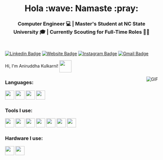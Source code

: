 <h1 align="center">Hola :wave: Namaste :pray:</h1>
<h3 align="center">Computer Engineer 💻 | Master's Student at NC State University 🎓 | Currently Scouting for Full-Time Roles 👨‍💻</h3>
<br>

[![Linkedin Badge](https://img.shields.io/badge/LinkedIn-0077B5?style=for-the-badge&logo=linkedin&logoColor=white&link=https://www.linkedin.com/in/aniruddha-kulkarni1911/)](https://www.linkedin.com/in/aniruddha-kulkarni1911/)
[![Website Badge](https://img.shields.io/badge/GitHub-100000?style=for-the-badge&logo=github&logoColor=white&link=https://akulka404.github.io/portfolio2/)]([https://github.com/akulka404/](https://akulka404.github.io/portfolio2/))
[![Instagram Badge](https://img.shields.io/badge/Instagram-E4405F?style=for-the-badge&logo=instagram&logoColor=white&link=https://www.instagram.com/battcheeks/)](https://www.instagram.com/battcheeks/)
[![Gmail Badge](https://img.shields.io/badge/Gmail-D14836?style=for-the-badge&logo=gmail&logoColor=white&logoColor=white&link=mailto:aniruddha.k1911@gmail.com)](mailto:aniruddha.k1911@gmail.com)
<br>



Hi, I'm Aniruddha Kulkarni! <img align="center" src="https://66.media.tumblr.com/9e3cc0dc120a12857d45c1c805c3d125/tumblr_mfbfb2tnCO1rfjowdo1_500.gif" width="40"> 



<img align="right" alt="GIF" src="https://thumbs.gfycat.com/AlarmedRepentantFlee-small.gif" />


<!--:boom: **About me:** :boom:


- :bomb: Junior Software Engineer at [Trident Labs!](https://github.com/trident-labs-auv)
- :guardsman: Backend Developer at [CSI VIT Pune!](https://github.com/csi-vitpune)
- :speech_balloon: Let's have a chat: :crystal_ball:[LinkedIn](https://www.linkedin.com/in/aniruddha-kulkarni1911/) :clubs:[Instagram](https://www.instagram.com/battcheeks/) :gem:[Mail](mailto:aniruddha.k1911@gmail.com)
- :crown:Check out :information_desk_person:[Cryptogen!](https://pypi.org/project/cryptogen/) My OpenSource Python library based on reversible data hiding algorithms.
- ✨ I'm involved in projects based on Computer Vision and Image Processing!
-  🔭 **I’m currently working on**
![](https://img.shields.io/badge/Python-Full--Stack-brightgreen)  ![](https://img.shields.io/badge/Web%20Dev-Backend%20Dev-yellowd)    ![Open Source Love](https://img.shields.io/badge/Computer%20Vision-Python%2FC%2B%2B-orange)

<b>You can site my portfolio:<b> <code> Work in Progress! </code> -->

 




 
### Languages:


<code><img height="30" src="https://www.python.org/static/community_logos/python-logo-generic.svg"></code>
<code><img height="30" src="https://encrypted-tbn0.gstatic.com/images?q=tbn:ANd9GcSTYr8dpctWT8lQRZvwhaussxjRMg8Ao8HGJA&usqp=CAU"></code>
<code><img height="30" src="https://upload.wikimedia.org/wikipedia/commons/4/4b/Bash_Logo_Colored.svg"></code>
<code><img height="30" src="https://www.r-project.org/logo/Rlogo.svg"></code>
<br>

### Tools I use:


<code><img height="30" src="https://upload.wikimedia.org/wikipedia/commons/3/32/OpenCV_Logo_with_text_svg_version.svg"></code>
<code><img height="30" src="https://upload.wikimedia.org/wikipedia/commons/3/31/NumPy_logo_2020.svg"></code>
<code><img height="30" src="https://static.djangoproject.com/img/logos/django-logo-negative.svg"></code>
<code><img height="30" src="https://upload.wikimedia.org/wikipedia/commons/3/3c/Flask_logo.svg"></code>
<code><img height="30" src="https://upload.wikimedia.org/wikipedia/commons/e/e6/Python_and_Qt.svg"></code>
<code><img height="30" src="https://cdn4.iconfinder.com/data/icons/small-n-flat/24/terminal-512.png"></code>
<code><img height="30" src="https://upload.wikimedia.org/wikipedia/commons/3/38/SQLite370.svg"></code>
<br>

### Hardware I use:
<code><img height="30" src="https://upload.wikimedia.org/wikipedia/commons/e/ef/RaspberryPi_4_Model_B.svg"></code>
<code><img height="30" src="https://upload.wikimedia.org/wikipedia/commons/7/74/ArduinoUno.svg"></code>
